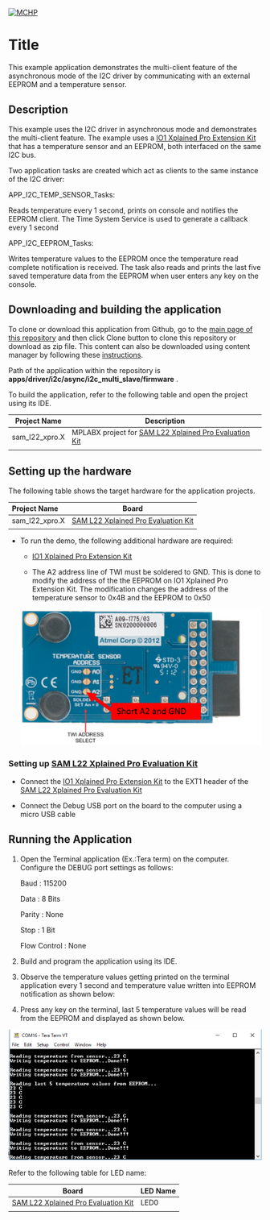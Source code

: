 [![MCHP](https://www.microchip.com/ResourcePackages/Microchip/assets/dist/images/logo.png)](https://www.microchip.com)

# Title

This example application demonstrates the multi-client feature of the asynchronous mode of the I2C driver by communicating with an external EEPROM and a temperature sensor.

## Description

This example uses the I2C driver in asynchronous mode and demonstrates the multi-client feature. The example uses a [IO1 Xplained Pro Extension Kit](https://www.microchip.com/developmenttools/ProductDetails/ATIO1-XPRO) that has a temperature sensor and an EEPROM, both interfaced on the same I2C bus. 

Two application tasks are created which act as clients to the same instance of the I2C driver: 

APP_I2C_TEMP_SENSOR_Tasks:

Reads temperature every 1 second, prints on console and notifies the EEPROM client. The Time System Service is used to generate a callback every 1 second

APP_I2C_EEPROM_Tasks:

Writes temperature values to the EEPROM once the temperature read complete notification is received. The task also reads and prints the last five saved temperature data from the EEPROM when user enters any key on the console.


## Downloading and building the application

To clone or download this application from Github, go to the [main page of this repository](https://github.com/Microchip-MPLAB-Harmony/core_apps_sam_l22) and then click Clone button to clone this repository or download as zip file.
This content can also be downloaded using content manager by following these [instructions](https://github.com/Microchip-MPLAB-Harmony/contentmanager/wiki).

Path of the application within the repository is **apps/driver/i2c/async/i2c_multi_slave/firmware** .

To build the application, refer to the following table and open the project using its IDE.

| Project Name      | Description                                    |
| ----------------- | ---------------------------------------------- |
| sam_l22_xpro.X | MPLABX project for [SAM L22 Xplained Pro Evaluation Kit](https://www.microchip.com/developmenttools/ProductDetails/ATSAML22-XPRO-B) |
|||

## Setting up the hardware

The following table shows the target hardware for the application projects.

| Project Name| Board|
|:---------|:---------:|
| sam_l22_xpro.X | [SAM L22 Xplained Pro Evaluation Kit](https://www.microchip.com/developmenttools/ProductDetails/ATSAML22-XPRO-B) |
|||

- To run the demo, the following additional hardware are required:
    - [IO1 Xplained Pro Extension Kit](https://www.microchip.com/developmenttools/ProductDetails/ATIO1-XPRO)

    - The A2 address line of TWI must be soldered to GND. This is done to modify the address of the the EEPROM on IO1 Xplained Pro Extension Kit. The modification changes the address of the temperature sensor to 0x4B and the EEPROM to 0x50

    ![output](images/io1_xplained_address_sel.png)	
	
### Setting up [SAM L22 Xplained Pro Evaluation Kit](https://www.microchip.com/developmenttools/ProductDetails/ATSAML22-XPRO-B)

- Connect the [IO1 Xplained Pro Extension Kit](https://www.microchip.com/developmenttools/ProductDetails/ATIO1-XPRO) to the EXT1 header of the [SAM L22 Xplained Pro Evaluation Kit](https://www.microchip.com/developmenttools/ProductDetails/ATSAML22-XPRO-B)

- Connect the Debug USB port on the board to the computer using a micro USB cable

## Running the Application

1. Open the Terminal application (Ex.:Tera term) on the computer.
   Configure the DEBUG port settings as follows:
   
   Baud : 115200

   Data : 8 Bits

   Parity : None
   
   Stop : 1 Bit
   
   Flow Control : None

2. Build and program the application using its IDE.
3. Observe the temperature values getting printed on the terminal application every 1 second and temperature value written into EEPROM notification as shown below:
4. Press any key on the terminal, last 5 temperature values will be read from the EEPROM and displayed as shown below.

![output](images/output.png)

Refer to the following table for LED name:

| Board | LED Name |
| ----- | -------- |
|  [SAM L22 Xplained Pro Evaluation Kit](https://www.microchip.com/developmenttools/ProductDetails/ATSAML22-XPRO-B) | LED0 |
|||
